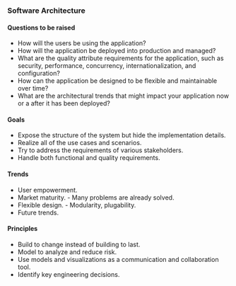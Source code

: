 ### Software Architecture

#### Questions to be raised

- How will the users be using the application?
- How will the application be deployed into production and managed?
- What are the quality attribute requirements for the application, such as
security, performance, concurrency, internationalization, and configuration?
- How can the application be designed to be flexible and maintainable over time?
- What are the architectural trends that might impact your application now or a
after it has been deployed?

#### Goals

- Expose the structure of the system but hide the implementation details.
- Realize all of the use cases and scenarios.
- Try to address the requirements of various stakeholders.
- Handle both functional and quality requirements.

#### Trends

- User empowerment.
- Market maturity. - Many problems are already solved.
- Flexible design. - Modularity, plugability.
- Future trends.

#### Principles

- Build to change instead of building to last.
- Model to analyze and reduce risk.
- Use models and visualizations as a communication and collaboration tool.
- Identify key engineering decisions.
